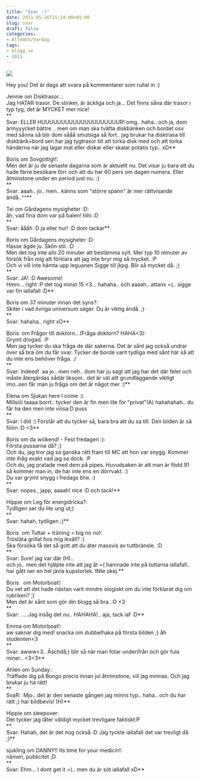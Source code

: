 ```yaml
---
title: "Svar :)"
date: 2011-05-26T15:24:00+01:00
slug: svar
draft: false
categories:
- Allmänt/Vardag
tags:
- blogg.se
- 2011
---
```

![](/assets/images/blogg.se/exclamation_149692271.jpg)  
  
  
Hey you! Det är dags att svara på kommentarer som rullat in :)  
  
Jennie om Disktrasor..:  
Jag HATAR trasor. De stinker, är äckliga och ja... Det finns såna där trasor i typ tyg, det är MYCKET mer nice!  
**  
Svar: ELLER HUUUUUUUUUUUUUUUUUUUUR! omg.. haha.. och ja, dom ärmyyycket bättre .. men om man ska tvätta diskbänken och bordet osv med sånna så blir dom sååå smutsiga så fort.. jag brukar ha disktrasa till diskbänk+bord sen har jag tygtrasor till att torka disk med och att torka händerna när jag lagar mat eller diskar eller skalar potatis typ.. xD**  
  
Boris om Sovgottigt!:  
Men det är ju de senaste dagarna som är aktuellt nu. Det visar ju bara att du hade färre besökare förr och att du har 60 pers om dagen numera. Eller åtminstone under en period just nu. :)  
**  
Svar: aaah.. jo.. men.. känns som "större spann" är mer rättvisande ändå..^^**  
  
Tei om Gårdagens mysigheter :D:  
åh, vad fina dom var på balen! hihi :D  
**  
Svar: åååh :D ja eller hur! :D dom tackar**  
  
Boris om Gårdagens mysigheter :D:  
Hasse ägde ju. Skön stil. :D  
Men det tog inte alls 20 minuter att bestämma sylt. Mer typ 10 minuter av försök från mig att förklara att jag inte bryr mig så mycket. :P  
Och vi vill inte hämta upp leguanen Sigge till jkpg. Blir så mycket då. ;)  
**  
Svar: JA! :D Awesome!  
Hmm... right :P det tog minst 15 <3... hahaha.. och aaaah.. attans =(.. sigge var fin iallafall :D**  
  
Boris om 37 minuter innan det syns?:  
Skiter i vad övriga universum säger. Du är viktig ändå. ;)  
**  
Svar: hahaha.. right xD**  
  
Boris  om Frågor till doktorn...(Fråga doktorn? HAHA<3):  
Grymt drogad. :P  
Men jag tycker du ska fråga de där sakerna. Det är sånt jag också undrar över så bra om du får svar. Tycker de borde varit tydliga med sånt här så att du inte ens behöver fråga. :/  
**  
Svar: Indeed!  aa jo.. men neh.. dom har ju sagt att jag har det där felet och måste återgärdas sådär liksom.. det är väl allt grundläggande viktigt imo..sen får man ju fråga om det är något mer :)**  
  
Elena om Sjukan here I come :):  
Millsiiii taaaa borrt.. tycker den är fin men lite för "privat"(A) hahahahah.. du får ha den men inte viiisa:D puss  
**  
Svar: I did :) Förstår att du tycker så, bara bra att du sa till. Den bilden är så fiiiiin :D <3**  
  
Boris om da wiiikend! - Fest fredagen :):  
Första pussarna då? ;)  
Och du, jag tror jag sa ganska rätt fram till MC att hon var snygg. Kommer inte ihåg exakt vad jag sa dock. :P  
Och du, jag pratade med dem på pipes. Huvudsaken är att man är född 91 så kommer man in, de har inte ens en dörrvakt. :)  
Du var grymt snygg i fredags btw. :)  
**  
Svar: nopes., japp, aaaah! nice :D och tack!**  
  
Hippie om Leg för energidricka?:  
Tydligen ser du lite ung ut;)  
**  
Svar: hahah, tydligen ;)**  
  
Boris  om Tuttar + träning = big no no!:  
Tröstäta grillat hos mig ikväll? :)  
Ska försöka få det så gott att du äter massvis av tuttbränsle. :D  
**  
Svar: Sure! jag var där (H)..  
och jo.. men det hjälpte inte att jag åt =( hamnade inte på tuttarna iallafall.. har gått ner en hel jävla kupstorlek. INte okej.**  
  
Boris   om Motorboat!:  
Du vet att det hade nästan varit mindre ologiskt om du inte förklarat dig om rubriken? ;)  
Men det är sånt som gör din blogg så bra. :D <3  
**  
Svar: .....Jag insåg det nu.. HAHAHA!.. aja, tack iaf :D**  
  
Emma om Motorboat!:  
aw saknar dig med! snacka om dubbelhaka på första bilden ;) åh studenten<3  
**  
Svar: awww<3.. Äschdå;) blir så när man fotar underifrån och gör fula miner.. <3<3**  
  
Ahlen om Sunday.:  
Träffade dig på Bongo precis innan jul åtminstone, vill jag minnas. Och jag brukar ju ha rätt!  
**  
SvaR:  Mjo.. det är den senaste gången jag minns typ.. haha.. och du har rätt ;) har bildbevis! (H)**  
  
Hippie om sleepover:  
Det tycker jag låter väldigt mycket trevligare faktiskt:P  
**  
Svar: Hahah, det är det nog också :D Jag tyckte iallafall det var trevligt då ;)**  
  
sjukling om DANNY!! Its time for your medicin!:  
nämen, publicitet ;D  
**  
Svar: Ehm... I dont get it =(.. men du är söt iallafall xD**